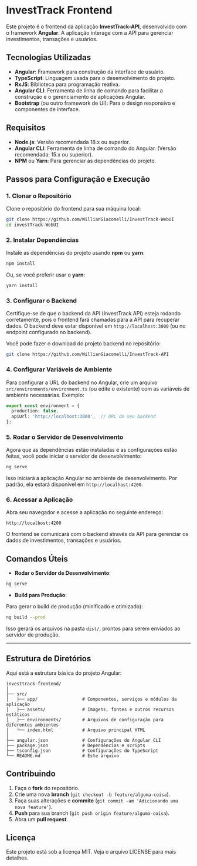 
# InvestTrack Frontend

Este projeto é o frontend da aplicação **InvestTrack-API**, desenvolvido com o framework **Angular**. A aplicação interage com a API para gerenciar investimentos, transações e usuários.

## Tecnologias Utilizadas

- **Angular**: Framework para construção da interface de usuário.
- **TypeScript**: Linguagem usada para o desenvolvimento do projeto.
- **RxJS**: Biblioteca para programação reativa.
- **Angular CLI**: Ferramenta de linha de comando para facilitar a construção e o gerenciamento de aplicações Angular.
- **Bootstrap** (ou outro framework de UI): Para o design responsivo e componentes de interface.

## Requisitos

- **Node.js**: Versão recomendada 18.x ou superior.
- **Angular CLI**: Ferramenta de linha de comando do Angular. (Versão recomendada: 15.x ou superior).
- **NPM** ou **Yarn**: Para gerenciar as dependências do projeto.

## Passos para Configuração e Execução

### 1. Clonar o Repositório

Clone o repositório do frontend para sua máquina local:

```bash
git clone https://github.com/WillianGiacomelli/InvestTrack-WebUI
cd investTrack-WebUI
```

### 2. Instalar Dependências

Instale as dependências do projeto usando **npm** ou **yarn**:

```bash
npm install
```

Ou, se você preferir usar o **yarn**:

```bash
yarn install
```

### 3. Configurar o Backend

Certifique-se de que o backend da API (InvestTrack API) esteja rodando corretamente, pois o frontend fará chamadas para a API para recuperar dados. O backend deve estar disponível em `http://localhost:3000` (ou no endpoint configurado no backend).

Você pode fazer o download do projeto backend no repositório:

```bash
git clone https://github.com/WillianGiacomelli/InvestTrack-API
```

### 4. Configurar Variáveis de Ambiente

Para configurar a URL do backend no Angular, crie um arquivo `src/environments/environment.ts` (ou edite o existente) com as variáveis de ambiente necessárias. Exemplo:

```typescript
export const environment = {
  production: false,
  apiUrl: 'http://localhost:3000',  // URL do seu backend
};
```

### 5. Rodar o Servidor de Desenvolvimento

Agora que as dependências estão instaladas e as configurações estão feitas, você pode iniciar o servidor de desenvolvimento:

```bash
ng serve
```

Isso iniciará a aplicação Angular no ambiente de desenvolvimento. Por padrão, ela estará disponível em `http://localhost:4200`.

### 6. Acessar a Aplicação

Abra seu navegador e acesse a aplicação no seguinte endereço:

```
http://localhost:4200
```

O frontend se comunicará com o backend através da API para gerenciar os dados de investimentos, transações e usuários.

## Comandos Úteis

- **Rodar o Servidor de Desenvolvimento**:

```bash
ng serve
```
- **Build para Produção**:

Para gerar o build de produção (minificado e otimizado):

```bash
ng build --prod
```

Isso gerará os arquivos na pasta `dist/`, prontos para serem enviados ao servidor de produção.

---

## Estrutura de Diretórios

Aqui está a estrutura básica do projeto Angular:

```
investtrack-frontend/
│
├── src/
│   ├── app/                 # Componentes, serviços e módulos da aplicação
│   ├── assets/              # Imagens, fontes e outros recursos estáticos
│   ├── environments/        # Arquivos de configuração para diferentes ambientes
│   └── index.html           # Arquivo principal HTML
│
├── angular.json             # Configurações do Angular CLI
├── package.json             # Dependências e scripts
├── tsconfig.json            # Configurações do TypeScript
└── README.md                # Este arquivo
```

## Contribuindo

1. Faça o **fork** do repositório.
2. Crie uma nova **branch** (`git checkout -b feature/alguma-coisa`).
3. Faça suas alterações e **commite** (`git commit -am 'Adicionando uma nova feature'`).
4. **Push** para sua branch (`git push origin feature/alguma-coisa`).
5. Abra um **pull request**.

## Licença

Este projeto está sob a licença MIT. Veja o arquivo LICENSE para mais detalhes.
